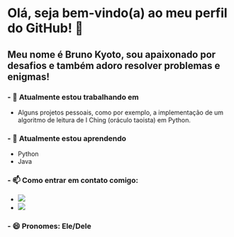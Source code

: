 # Olá, seja bem-vindo(a) ao meu perfil do GitHub! 👋
## Meu nome é Bruno Kyoto, sou apaixonado por desafios e também adoro resolver problemas e enigmas!

### - 🔭 Atualmente estou trabalhando em
  - Alguns projetos pessoais, como por exemplo, a implementação de um algoritmo de leitura de I Ching (oráculo taoista) em Python.


### - 🌱 Atualmente estou aprendendo
  - Python
  - Java


### - 📫 Como entrar em contato comigo:
   - <a href = "mailto:fawkesc05@gmail.com"><img loading="lazy" src="https://img.shields.io/badge/Gmail-D14836?style=for-the-badge&logo=gmail&logoColor=white" target="_blank"></a>
   - <a href="https://www.linkedin.com/in/bruno-kyoto" target="_blank"><img loading="lazy" src="https://img.shields.io/badge/-LinkedIn-%230077B5?style=for-the-badge&logo=linkedin&logoColor=white" target="_blank"></a>


### - 😄 Pronomes: Ele/Dele

<!--
**BrunoKyoto/BrunoKyoto** is a ✨ _special_ ✨ repository because its `README.md` (this file) appears on your GitHub profile.

Here are some ideas to get you started:

- 🔭 Atualmente estou trabalhando em ...
- 🌱 Atualmente estou aprendendo ...
- 👯 Estou procurando colaborar em ...
- 🤔 Estou procurando ajuda com ...
- 💬 Pergunte-me sobre ...
- 📫 Como entrar em contato comigo: ...
- 😄 Pronomes: ...
- ⚡ Curiosidade: ...
-->
